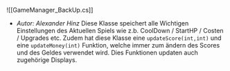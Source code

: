 ![[GameManager_BackUp.cs]]
- *Autor: Alexander Hinz*
Diese Klasse speichert alle Wichtigen Einstellungen des Aktuellen 
Spiels wie z.b. CoolDown / StartHP / Costen / Upgrades etc.
Zudem hat diese Klasse eine `updateScore(int,int)` und eine `updateMoney(int)` Funktion, welche immer zum ändern des Scores und des Geldes verwendet wird. Dies Funktionen updaten auch zugehörige Displays.
